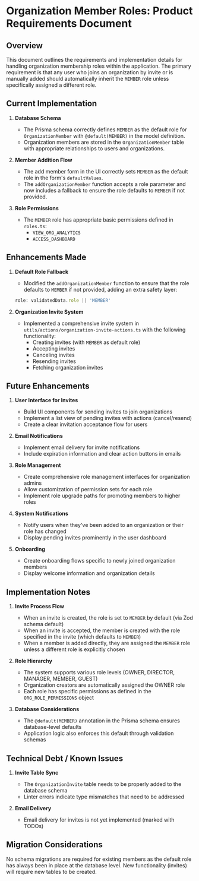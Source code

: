 # Organization Member Roles: Product Requirements Document

## Overview

This document outlines the requirements and implementation details for handling organization membership roles within the application. The primary requirement is that any user who joins an organization by invite or is manually added should automatically inherit the `MEMBER` role unless specifically assigned a different role.

## Current Implementation

1. **Database Schema**
   - The Prisma schema correctly defines `MEMBER` as the default role for `OrganizationMember` with `@default(MEMBER)` in the model definition.
   - Organization members are stored in the `OrganizationMember` table with appropriate relationships to users and organizations.

2. **Member Addition Flow**
   - The add member form in the UI correctly sets `MEMBER` as the default role in the form's `defaultValues`.
   - The `addOrganizationMember` function accepts a role parameter and now includes a fallback to ensure the role defaults to `MEMBER` if not provided.

3. **Role Permissions**
   - The `MEMBER` role has appropriate basic permissions defined in `roles.ts`:
     - `VIEW_ORG_ANALYTICS`
     - `ACCESS_DASHBOARD`

## Enhancements Made

1. **Default Role Fallback**
   - Modified the `addOrganizationMember` function to ensure that the role defaults to `MEMBER` if not provided, adding an extra safety layer:
   ```javascript
   role: validatedData.role || 'MEMBER'
   ```

2. **Organization Invite System**
   - Implemented a comprehensive invite system in `utils/actions/organization-invite-actions.ts` with the following functionality:
     - Creating invites (with `MEMBER` as default role)
     - Accepting invites
     - Canceling invites
     - Resending invites
     - Fetching organization invites

## Future Enhancements

1. **User Interface for Invites**
   - Build UI components for sending invites to join organizations
   - Implement a list view of pending invites with actions (cancel/resend)
   - Create a clear invitation acceptance flow for users

2. **Email Notifications**
   - Implement email delivery for invite notifications
   - Include expiration information and clear action buttons in emails

3. **Role Management**
   - Create comprehensive role management interfaces for organization admins
   - Allow customization of permission sets for each role
   - Implement role upgrade paths for promoting members to higher roles

4. **System Notifications**
   - Notify users when they've been added to an organization or their role has changed
   - Display pending invites prominently in the user dashboard

5. **Onboarding**
   - Create onboarding flows specific to newly joined organization members
   - Display welcome information and organization details

## Implementation Notes

1. **Invite Process Flow**
   - When an invite is created, the role is set to `MEMBER` by default (via Zod schema default)
   - When an invite is accepted, the member is created with the role specified in the invite (which defaults to `MEMBER`)
   - When a member is added directly, they are assigned the `MEMBER` role unless a different role is explicitly chosen

2. **Role Hierarchy**
   - The system supports various role levels (OWNER, DIRECTOR, MANAGER, MEMBER, GUEST)
   - Organization creators are automatically assigned the OWNER role
   - Each role has specific permissions as defined in the `ORG_ROLE_PERMISSIONS` object

3. **Database Considerations**
   - The `@default(MEMBER)` annotation in the Prisma schema ensures database-level defaults
   - Application logic also enforces this default through validation schemas

## Technical Debt / Known Issues

1. **Invite Table Sync**
   - The `OrganizationInvite` table needs to be properly added to the database schema
   - Linter errors indicate type mismatches that need to be addressed

2. **Email Delivery**
   - Email delivery for invites is not yet implemented (marked with TODOs)

## Migration Considerations

No schema migrations are required for existing members as the default role has always been in place at the database level. New functionality (invites) will require new tables to be created. 
